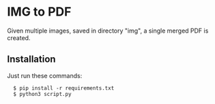 # IMG to PDF
Given multiple images, saved in directory "img", a single merged PDF is created.

## Installation

Just run these commands:
```shell
  $ pip install -r requirements.txt
  $ python3 script.py
```
